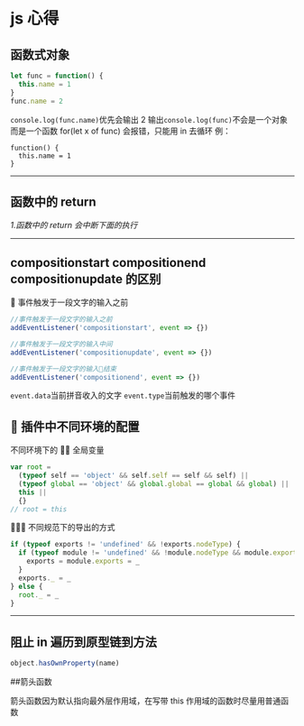 # js 心得

## 函数式对象

```js
let func = function() {
  this.name = 1
}
func.name = 2
```

`console.log(func.name)`优先会输出 2
输出`console.log(func)`不会是一个对象而是一个函数
for(let x of func) 会报错，只能用 in 去循环
例：

```
function() {
  this.name = 1
}
```

---

## 函数中的 return

_1.函数中的 return 会中断下面的执行_

---

## compositionstart compositionend compositionupdate 的区别

 事件触发于一段文字的输入之前

```js
//事件触发于一段文字的输入之前
addEventListener('compositionstart', event => {})

//事件触发于一段文字的输入中间
addEventListener('compositionupdate', event => {})

//事件触发于一段文字的输入结束
addEventListener('compositionend', event => {})
```

`event.data`当前拼音收入的文字
`event.type`当前触发的哪个事件

##  插件中不同环境的配置

不同环境下的  全局变量

```js
var root =
  (typeof self == 'object' && self.self == self && self) ||
  (typeof global == 'object' && global.global == global && global) ||
  this ||
  {}
// root = this
```

 不同规范下的导出的方式

```js
if (typeof exports != 'undefined' && !exports.nodeType) {
  if (typeof module != 'undefined' && !module.nodeType && module.exports) {
    exports = module.exports = _
  }
  exports._ = _
} else {
  root._ = _
}
```

---

## 阻止 in 遍历到原型链到方法

```js
object.hasOwnProperty(name)
```

##箭头函数

箭头函数因为默认指向最外层作用域，在写带 this 作用域的函数时尽量用普通函数
